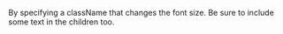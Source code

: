 By specifying a className that changes the font size. Be sure to include some text in the children too.
